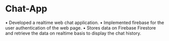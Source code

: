 # Chat-App
• Developed a realtime web chat application. • Implemented firebase for the user authentication of the web page. • Stores data on Firebase Firestore and retrieve the data on realtime basis to display the chat history.
